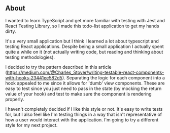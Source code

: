 ## About

I wanted to learn TypeScript and get more familiar with testing with Jest and React Testing Library, so I made this todo-list application to get my hands dirty.

It's a very small application but I think I learned a lot about typescript and testing React applications. Despite being a small application I actually spent quite a while on it (not actually writing code, but reading and thinking about testing methodologies).

I decided to try the pattern described in this article (https://medium.com/@Charles_Stover/writing-testable-react-components-with-hooks-23441ee582d5). Separating the logic for each component into a hook appealed to me since it allows for 'dumb' view components. These are easy to test since you just need to pass in the state (by mocking the return value of your hook) and test to make sure the component is rendering properly.

I haven't completely decided if I like this style or not. It's easy to write tests for, but I also feel like I'm testing things in a way that isn't representative of how a user would interact with the application. I'm going to try a different style for my next project.
